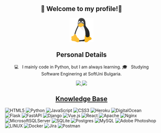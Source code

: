 <h2 align="center">💫 Welcome to my profile!💫 </h2>
<p align="center">
	<img align ="center" src = "https://raw.githubusercontent.com/pratik-kale20/pratik-kale20/main/linux.png" width="80" height="80">
	</a>
</p>
<h2 align="center">Personal Details</h2>
<p align="center">
💻 &nbsp I mainly code in Python, but I am always learning. 
🎓 &nbsp; Studying Software Enginering at SoftUni Bulgaria.

</p>
<p align="center">
<a href="https://github.com/azizovrafael">
  <img height="120em" src="https://github-readme-stats-eight-theta.vercel.app/api?username=Dimitrov-S-Dev-Python&show_icons=true&theme=algolia&include_all_commits=true&count_private=true"/>
  <img height="120em" src="https://github-readme-stats-eight-theta.vercel.app/api/top-langs/?username=Dimitrov-S-Dev-Python&layout=compact&langs_count=8&theme=algolia&include_all_commits=true&count_private=true"/>
</a>
</p>
<h2 align="center"><u><b>Knowledge Base</b></u></h2>

![HTML5](https://img.shields.io/badge/html5-%23E34F26.svg?style=flat&logo=html5&logoColor=white) 
![Python](https://img.shields.io/badge/python-3670A0?style=flat&logo=python&logoColor=ffdd54) 
![JavaScript](https://img.shields.io/badge/javascript-%23323330.svg?style=flat&logo=javascript&logoColor=%23F7DF1E) 
![CSS3](https://img.shields.io/badge/css3-%231572B6.svg?style=flat&logo=css3&logoColor=white)
![Heroku](https://img.shields.io/badge/heroku-%23430098.svg?style=flat&logo=heroku&logoColor=white) 
![DigitalOcean](https://img.shields.io/badge/DigitalOcean-%230167ff.svg?style=flat&logo=digitalOcean&logoColor=white) 
![Flask](https://img.shields.io/badge/flask-%23000.svg?style=flat&logo=flask&logoColor=white) 
![FastAPI](https://img.shields.io/badge/FastAPI-005571?style=flat&logo=fastapi) 
![Django](https://img.shields.io/badge/django-%23092E20.svg?style=flat&logo=django&logoColor=white) 
![Vue.js](https://img.shields.io/badge/vuejs-%2335495e.svg?style=flat&logo=vuedotjs&logoColor=%234FC08D) 
![React](https://img.shields.io/badge/react-%2320232a.svg?style=flat&logo=react&logoColor=%2361DAFB) 
![Apache](https://img.shields.io/badge/apache-%23D42029.svg?style=flat&logo=apache&logoColor=white) 
![Nginx](https://img.shields.io/badge/nginx-%23009639.svg?style=flat&logo=nginx&logoColor=white) 
![MicrosoftSQLServer](https://img.shields.io/badge/Microsoft%20SQL%20Sever-CC2927?style=flat&logo=microsoft%20sql%20server&logoColor=white) 
![SQLite](https://img.shields.io/badge/sqlite-%2307405e.svg?style=flat&logo=sqlite&logoColor=white) 
![Postgres](https://img.shields.io/badge/postgres-%23316192.svg?style=flat&logo=postgresql&logoColor=white) 
![MySQL](https://img.shields.io/badge/mysql-%2300f.svg?style=flat&logo=mysql&logoColor=white) 
![Adobe Photoshop](https://img.shields.io/badge/adobephotoshop-%2331A8FF.svg?style=flat&logo=adobephotoshop&logoColor=white) 
![LINUX](https://img.shields.io/badge/Linux-FCC624?style=flat&logo=linux&logoColor=black) 
![Docker](https://img.shields.io/badge/docker-%230db7ed.svg?style=flat&logo=docker&logoColor=white) 
![Jira](https://img.shields.io/badge/jira-%230A0FFF.svg?style=flat&logo=jira&logoColor=white) 
![Postman](https://img.shields.io/badge/Postman-FF6C37?style=flat&logo=postman&logoColor=white)

